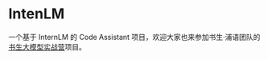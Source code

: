 # IntenLM
一个基于 InternLM 的 Code Assistant 项目，欢迎大家也来参加书生·浦语团队的[书生大模型实战营](https://github.com/internLM/tutorial)项目。

